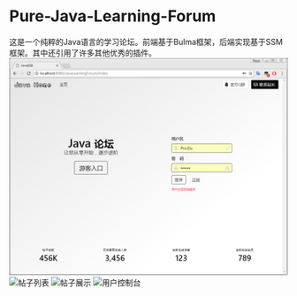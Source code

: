 # Pure-Java-Learning-Forum

这是一个纯粹的Java语言的学习论坛。前端基于Bulma框架，后端实现基于SSM框架。其中还引用了许多其他优秀的插件。
![首页](./src/main/resources/ForumSampleDiagram/index.png)
![帖子列表](https://raw.githubusercontent.com/duyanhan1995/Pure-Java-Learning-Forum/master/src/main/resources/ForumSampleDiagram/postList.png)
![帖子展示](https://raw.githubusercontent.com/duyanhan1995/Pure-Java-Learning-Forum/master/src/main/resources/ForumSampleDiagram/postShow.png)
![用户控制台](https://raw.githubusercontent.com/duyanhan1995/Pure-Java-Learning-Forum/master/src/main/resources/ForumSampleDiagram/userConsole.png)